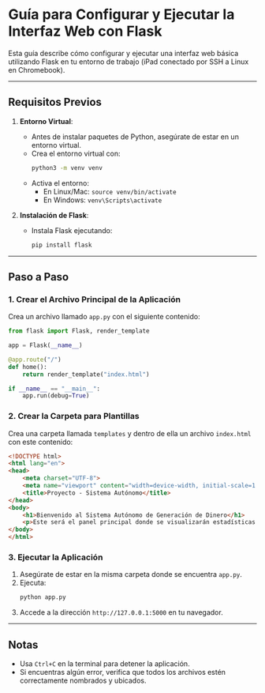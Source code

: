 # Guía para Configurar y Ejecutar la Interfaz Web con Flask

Esta guía describe cómo configurar y ejecutar una interfaz web básica utilizando Flask en tu entorno de trabajo (iPad conectado por SSH a Linux en Chromebook).

---

## Requisitos Previos
1. **Entorno Virtual**:
   - Antes de instalar paquetes de Python, asegúrate de estar en un entorno virtual.
   - Crea el entorno virtual con:
     ```bash
     python3 -m venv venv
     ```
   - Activa el entorno:
     - En Linux/Mac: `source venv/bin/activate`
     - En Windows: `venv\Scripts\activate`

2. **Instalación de Flask**:
   - Instala Flask ejecutando:
     ```bash
     pip install flask
     ```

---

## Paso a Paso

### 1. Crear el Archivo Principal de la Aplicación
Crea un archivo llamado `app.py` con el siguiente contenido:

```python
from flask import Flask, render_template

app = Flask(__name__)

@app.route("/")
def home():
    return render_template("index.html")

if __name__ == "__main__":
    app.run(debug=True)
```

### 2. Crear la Carpeta para Plantillas
Crea una carpeta llamada `templates` y dentro de ella un archivo `index.html` con este contenido:

```html
<!DOCTYPE html>
<html lang="en">
<head>
    <meta charset="UTF-8">
    <meta name="viewport" content="width=device-width, initial-scale=1.0">
    <title>Proyecto - Sistema Autónomo</title>
</head>
<body>
    <h1>Bienvenido al Sistema Autónomo de Generación de Dinero</h1>
    <p>Este será el panel principal donde se visualizarán estadísticas y herramientas.</p>
</body>
</html>
```

### 3. Ejecutar la Aplicación
1. Asegúrate de estar en la misma carpeta donde se encuentra `app.py`.
2. Ejecuta:
   ```bash
   python app.py
   ```
3. Accede a la dirección `http://127.0.0.1:5000` en tu navegador.

---

## Notas
- Usa `Ctrl+C` en la terminal para detener la aplicación.
- Si encuentras algún error, verifica que todos los archivos estén correctamente nombrados y ubicados.
